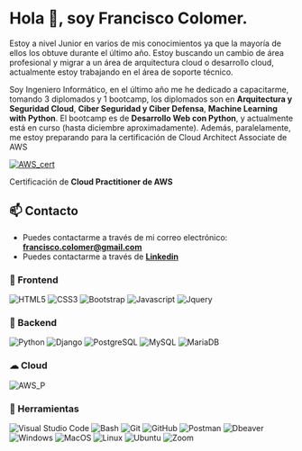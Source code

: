 # Hola 👋, soy Francisco Colomer.

Estoy a nivel Junior en varios de mis conocimientos ya que la mayoría de ellos los obtuve durante el último año. Estoy buscando un cambio de área profesional y migrar a un área de arquitectura cloud o desarrollo cloud, actualmente estoy trabajando en el área de soporte técnico.


Soy Ingeniero Informático, en el último año me he dedicado a capacitarme, tomando 3 diplomados y 1 bootcamp, los diplomados son en **Arquitectura y Seguridad Cloud**, **Ciber Seguridad y Ciber Defensa**, **Machine Learning with Python**. El bootcamp es de **Desarrollo Web con Python**, y actualmente está en curso (hasta diciembre aproximadamente). Además, paralelamente, me estoy preparando para la certificación de Cloud Architect Associate de AWS


[![AWS_cert](https://images.credly.com/size/110x110/images/00634f82-b07f-4bbd-a6bb-53de397fc3a6/image.png)](https://www.credly.com/badges/f0281df3-b076-4354-849c-4c7bafb9f8f4/public_url)

Certificación de **Cloud Practitioner de AWS**


## 📫 Contacto

- Puedes contactarme a través de mi correo electrónico: **<francisco.colomer@gmail.com>**
- Puedes contactarme a través de **[Linkedin](https://www.linkedin.com/in/francisco-colomer-bonometti/)**
  
### 🎨 Frontend

![HTML5](https://img.shields.io/badge/HTML5-E34F26?style=for-the-badge&logo=html5&logoColor=white) ![CSS3](https://img.shields.io/badge/CSS3-1572B6?style=for-the-badge&logo=css3&logoColor=white) ![Bootstrap](https://img.shields.io/badge/Bootstrap-563D7C?style=for-the-badge&logo=bootstrap&logoColor=white) ![Javascript](https://img.shields.io/badge/Javascript-323330?style=for-the-badge&logo=javascript&logoColor=F7DF1E) ![Jquery](https://img.shields.io/badge/jQuery-0769AD?style=for-the-badge&logo=jquery&logoColor=white)

### 🔨 Backend

![Python](https://img.shields.io/badge/Python-3776AB?style=for-the-badge&logo=python&logoColor=white) ![Django](https://img.shields.io/badge/Django-092E20?style=for-the-badge&logo=django&logoColor=white) ![PostgreSQL](https://img.shields.io/badge/PostgreSQL-316192?style=for-the-badge&logo=postgresql&logoColor=white) ![MySQL](https://img.shields.io/badge/MySQL-005C84?style=for-the-badge&logo=mysql&logoColor=white) ![MariaDB](https://img.shields.io/badge/MariaDB-003545?style=for-the-badge&logo=mariadb&logoColor=white)

### ☁ Cloud

![AWS_P](https://img.shields.io/badge/Amazon_AWS-FF9900?style=for-the-badge&logo=amazonaws&logoColor=white)

### 📎 Herramientas

![Visual Studio Code](https://img.shields.io/badge/Visual%20Studio%20Code-007ACC?style=for-the-badge&logo=visual-studio-code&logoColor=white) ![Bash](https://img.shields.io/badge/Bash-121011?style=for-the-badge&logo=gnu-bash&logoColor=white) ![Git](https://img.shields.io/badge/git-%23F05033.svg?style=for-the-badge&logo=git&logoColor=white) ![GitHub](https://img.shields.io/badge/github-%23121011.svg?style=for-the-badge&logo=github&logoColor=white) ![Postman](https://img.shields.io/badge/Postman-FF6C37?style=for-the-badge&logo=postman&logoColor=white) ![Dbeaver](https://img.shields.io/badge/DBeaver-EE0000?style=for-the-badge&logo=dbeaver&logoColor=white) ![Windows](https://img.shields.io/badge/Windows-0078D6?style=for-the-badge&logo=windows&logoColor=white) ![MacOS](https://img.shields.io/badge/MacOS-000000?style=for-the-badge&logo=apple&logoColor=white) ![Linux](https://img.shields.io/badge/Linux-FCC624?style=for-the-badge&logo=linux&logoColor=black) ![Ubuntu](https://img.shields.io/badge/Ubuntu-E95420?style=for-the-badge&logo=ubuntu&logoColor=white) ![Zoom](https://img.shields.io/badge/Zoom-2D8CFF?style=for-the-badge&logo=zoom&logoColor=white)
